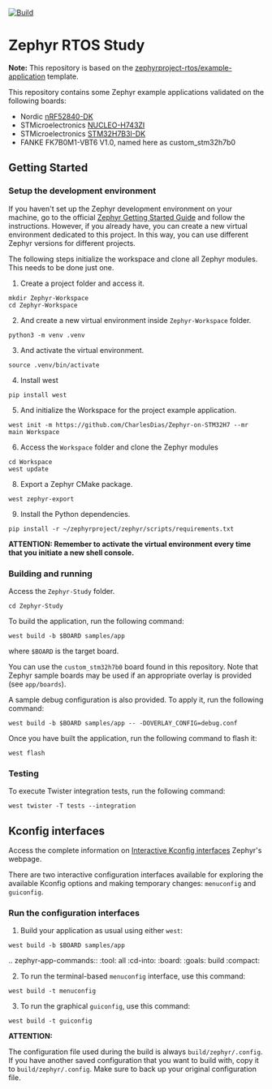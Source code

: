 [![Build](https://github.com/CharlesDias/Zephyr-Study/actions/workflows/build.yml/badge.svg)](https://github.com/CharlesDias/Zephyr-Study/actions/workflows/build.yml)

# Zephyr RTOS Study

**Note:** This repository is based on the [zephyrproject-rtos/example-application](https://github.com/zephyrproject-rtos/example-application) template.

This repository contains some Zephyr example applications validated on the following boards:

- Nordic [nRF52840-DK][nrf52840_dk]
- STMicroelectronics [NUCLEO-H743ZI][nucleo_h743zi]
- STMicroelectronics [STM32H7B3I-DK][stm32h7b3i_dk]
- FANKE FK7B0M1-VBT6 V1.0, named here as custom_stm32h7b0

[nrf52840_dk]: https://www.nordicsemi.com/Products/Development-hardware/nrf52840-dk
[nucleo_h743zi]: https://www.st.com/en/evaluation-tools/nucleo-h743zi.html
[stm32h7b3i_dk]: https://www.st.com/en/evaluation-tools/stm32h7b3i-dk.html

## Getting Started

### Setup the development environment

If you haven't set up the Zephyr development environment on your machine, go to the 
official [Zephyr Getting Started Guide](https://docs.zephyrproject.org/latest/getting_started/index.html) 
and follow the instructions. However, if you already have, you can create a new virtual environment dedicated 
to this project. In this way, you can use different Zephyr versions for different projects.

The following steps initialize the workspace and clone all Zephyr modules. This needs to be done just one.

1. Create a project folder and access it.

```shell
mkdir Zephyr-Workspace
cd Zephyr-Workspace
```

2. And create a new virtual environment inside `Zephyr-Workspace` folder.

```shell
python3 -m venv .venv
```

3. And activate the virtual environment.

```shell
source .venv/bin/activate
```

4. Install west

```shell
pip install west
```

5. And initialize the Workspace for the project example application.

```shell
west init -m https://github.com/CharlesDias/Zephyr-on-STM32H7 --mr main Workspace
```

6. Access the `Workspace` folder and clone the Zephyr modules

```shell
cd Workspace
west update
```

8. Export a Zephyr CMake package. 

```shell
west zephyr-export
```

9. Install the Python dependencies.

```shell
pip install -r ~/zephyrproject/zephyr/scripts/requirements.txt
```

**ATTENTION: Remember to activate the virtual environment every time that you initiate a new shell console.**

### Building and running

Access the `Zephyr-Study` folder.

```shell
cd Zephyr-Study
```

To build the application, run the following command:

```shell
west build -b $BOARD samples/app
```

where `$BOARD` is the target board.

You can use the `custom_stm32h7b0` board found in this repository.
Note that Zephyr sample boards may be used if an appropriate overlay is provided (see `app/boards`).

A sample debug configuration is also provided. To apply it, run the following command:

```shell
west build -b $BOARD samples/app -- -DOVERLAY_CONFIG=debug.conf
```

Once you have built the application, run the following command to flash it:

```shell
west flash
```

### Testing

To execute Twister integration tests, run the following command:

```shell
west twister -T tests --integration
```

## Kconfig interfaces

Access the complete information on [Interactive Kconfig interfaces](https://docs.zephyrproject.org/latest/build/kconfig/menuconfig.html#interactive-kconfig-interfaces) Zephyr's webpage.

There are two interactive configuration interfaces available for exploring the available Kconfig options and making temporary changes: `menuconfig` and `guiconfig`.

### Run the configuration interfaces

1. Build your application as usual using either `west`:

```shell
west build -b $BOARD samples/app
```

   .. zephyr-app-commands::
      :tool: all
      :cd-into:
      :board: <board>
      :goals: build
      :compact:

2. To run the terminal-based `menuconfig` interface, use this command:

```shell
west build -t menuconfig
```

3. To run the graphical `guiconfig`, use this command:

```shell
west build -t guiconfig
```

**ATTENTION:** 

The configuration file used during the build is always `build/zephyr/.config`. If you have another saved configuration that you want to build with, copy it to `build/zephyr/.config`. Make sure to back up your original configuration file.